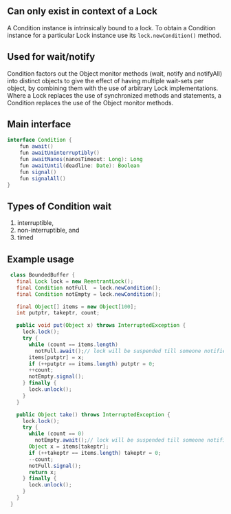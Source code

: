 

## Can only exist in context of a Lock

A Condition instance is intrinsically bound to a lock. To obtain a Condition instance for a particular Lock instance use its `lock.newCondition()` method.

## Used for wait/notify

Condition factors out the Object monitor methods (wait, notify and notifyAll) into distinct objects to give the effect of having multiple wait-sets per object, by combining them with the use of arbitrary Lock implementations. Where a Lock replaces the use of synchronized methods and statements, a Condition replaces the use of the Object monitor methods.


## Main interface


```java
interface Condition {
    fun await()
    fun awaitUninterruptibly()
    fun awaitNanos(nanosTimeout: Long): Long
    fun awaitUntil(deadline: Date): Boolean
    fun signal()
    fun signalAll()
}
```

## Types of Condition wait

1. interruptible, 
2. non-interruptible, and 
3. timed

## Example usage

```java
 class BoundedBuffer {
   final Lock lock = new ReentrantLock();
   final Condition notFull  = lock.newCondition(); 
   final Condition notEmpty = lock.newCondition(); 

   final Object[] items = new Object[100];
   int putptr, takeptr, count;

   public void put(Object x) throws InterruptedException {
     lock.lock();
     try {
       while (count == items.length)
         notFull.await();// lock will be suspended till someone notifies on this condition
       items[putptr] = x;
       if (++putptr == items.length) putptr = 0;
       ++count;
       notEmpty.signal();
     } finally {
       lock.unlock();
     }
   }

   public Object take() throws InterruptedException {
     lock.lock();
     try {
       while (count == 0)
         notEmpty.await();// lock will be suspended till someone notifies on this condition
       Object x = items[takeptr];
       if (++takeptr == items.length) takeptr = 0;
       --count;
       notFull.signal();
       return x;
     } finally {
       lock.unlock();
     }
   }
 }
```